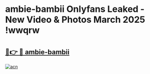 # ambie-bambii Onlyfans Leaked - New Video & Photos March 2025 !wwqrw

# <h2><a href="https://36j7en.iuczelnia.edu.pl?title=ambie-bambii&ref=wwqrw">🔗👉 🔴 ambie-bambii</a></h2>

[![acn](https://github.com/user-attachments/assets/0f9c940e-d8b0-45ae-aac7-cd30a18b3e1c)](https://36j7en.iuczelnia.edu.pl?title=ambie-bambii&ref=wwqrw)

